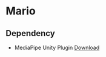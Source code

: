 # Mario

## Dependency
- MediaPipe Unity Plugin [Download](https://github.com/homuler/MediaPipeUnityPlugin/releases/download/v0.12.0/MediaPipeUnity.0.12.0.unitypackage)
